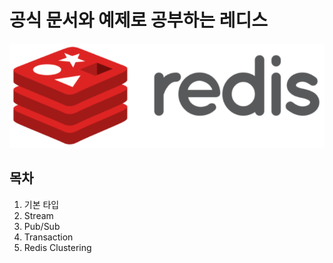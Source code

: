 # 공식 문서와 예제로 공부하는 레디스 

![logo](./logo.png)

## 목차

1. 기본 타입
2. Stream
3. Pub/Sub
4. Transaction
5. Redis Clustering
